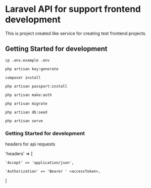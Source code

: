 # Laravel API for support frontend development

This is project created like service for creating test frontend projects.


## Getting Started for development

```
cp .env.example .env
```

```
php artisan key:generate
```

```
composer install
```

```
php artisan passport:install
```

```
php artisan make:auth
```

```
php artisan migrate
```

```
php artisan db:seed
```

```
php artisan serve
```
### Getting Started for development

headers for api requests

'headers' => [

    'Accept' => 'application/json',

    'Authorization' => 'Bearer ' <accessToken>,

]

